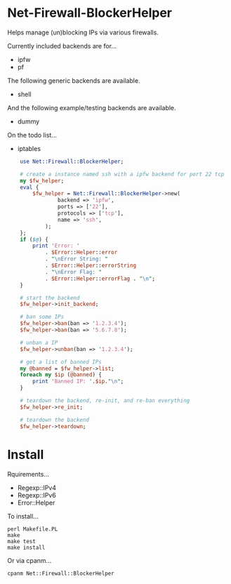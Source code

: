 # Net-Firewall-BlockerHelper

Helps manage (un)blocking IPs via various firewalls.

Currently included backends are for...

- ipfw
- pf

The following generic backends are available.

- shell

And the following example/testing backends are available.

- dummy

On the todo list...

- iptables

```perl
    use Net::Firewall::BlockerHelper;

    # create a instance named ssh with a ipfw backend for port 22 tcp
    my $fw_helper;
    eval {
        $fw_helper = Net::Firewall::BlockerHelper->new(
                backend => 'ipfw',
                ports => ['22'],
                protocols => ['tcp'],
                name => 'ssh',
            );
    };
    if ($@) {
        print 'Error: '
            . $Error::Helper::error
            . "\nError String: "
            . $Error::Helper::errorString
            . "\nError Flag: "
            . $Error::Helper::errorFlag . "\n";
    }

    # start the backend
    $fw_helper->init_backend;

    # ban some IPs
    $fw_helper->ban(ban => '1.2.3.4');
    $fw_helper->ban(ban => '5.6.7.8');

    # unban a IP
    $fw_helper->unban(ban => '1.2.3.4');

    # get a list of banned IPs
    my @banned = $fw_helper->list;
    foreach my $ip (@banned) {
        print 'Banned IP: '.$ip."\n";
    }

    # teardown the backend, re-init, and re-ban everything
    $fw_helper->re_init;

    # teardown the backend
    $fw_helper->teardown;
```

# Install

Rquirements...

- Regexp::IPv4
- Regexp::IPv6
- Error::Helper

To install...

```shell
perl Makefile.PL
make
make test
make install
```

Or via cpanm...

```
cpanm Net::Firewall::BlockerHelper
```
